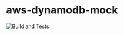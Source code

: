 # aws-dynamodb-mock

[![Build and Tests](https://github.com/sviridov-alexey/aws-dynamodb-mock/actions/workflows/build.yml/badge.svg)](https://github.com/sviridov-alexey/aws-dynamodb-mock/actions/workflows/build.yml)
